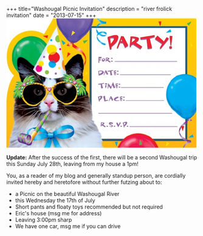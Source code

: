 +++
title="Washougal Picnic Invitation"
description = "river frolick invitation"
date = "2013-07-15"
+++
![1.jpg](/media/1.jpg)

**Update:** After the success of the first, there will be a second Washougal trip this Sunday July 28th, leaving from my house a 1pm!

You, as a reader of my blog and generally standup person, are cordially invited hereby and heretofore without further futzing about to:

 * a Picnic on the beautiful Washougal River
 * this Wednesday the 17th of July
 * Short pants and floaty toys recommended but not required
 * Eric's house (msg me for address)
 * Leaving 3:00pm sharp
 * We have one car, msg me if you can drive
